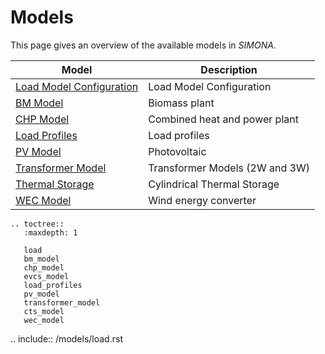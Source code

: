 # Models

This page gives an overview of the available models in *SIMONA*.

| Model                                     | Description                    |
|-------------------------------------------|--------------------------------|
| [Load Model Configuration](load.rst)      | Load Model Configuration       |
| [BM Model](bm_model)                      | Biomass plant                  |
| [CHP Model](chp_model)                    | Combined heat and power plant  |
| [Load Profiles](load_profiles.md)         | Load profiles                  |
| [PV Model](pv_model.md)                   | Photovoltaic                   |
| [Transformer Model](transformer_model.md) | Transformer Models (2W and 3W) |
| [Thermal Storage](cts_model.md)           | Cylindrical Thermal Storage    |
| [WEC Model](wec_model.md)                 | Wind energy converter          |

```{eval-rst}
.. toctree::
   :maxdepth: 1

   load
   bm_model
   chp_model
   evcs_model
   load_profiles
   pv_model
   transformer_model
   cts_model
   wec_model
```


.. include:: /models/load.rst

```{include} bm_model.md
```

```{include} chp_model.md
```

```{include} evcs_model.md
```

```{include} load_profiles.md
```

```{include} pv_model.md
```

```{include} transformer_model.md
```

```{include} cts_model.md
```

```{include} wec_model.md
```
